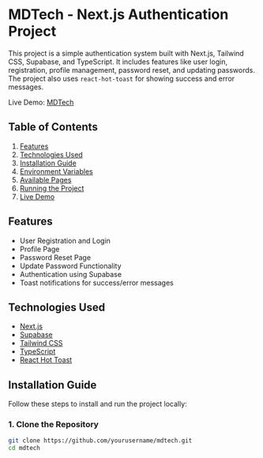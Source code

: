 # MDTech - Next.js Authentication Project

This project is a simple authentication system built with Next.js, Tailwind CSS, Supabase, and TypeScript. It includes features like user login, registration, profile management, password reset, and updating passwords. The project also uses `react-hot-toast` for showing success and error messages.

Live Demo: [MDTech](https://mdtech.vercel.app/signin)

## Table of Contents

1. [Features](#features)
2. [Technologies Used](#technologies-used)
3. [Installation Guide](#installation-guide)
4. [Environment Variables](#environment-variables)
5. [Available Pages](#available-pages)
6. [Running the Project](#running-the-project)
7. [Live Demo](#live-demo)

## Features

- User Registration and Login
- Profile Page
- Password Reset Page
- Update Password Functionality
- Authentication using Supabase
- Toast notifications for success/error messages

## Technologies Used

- [Next.js](https://nextjs.org/)
- [Supabase](https://supabase.io/)
- [Tailwind CSS](https://tailwindcss.com/)
- [TypeScript](https://www.typescriptlang.org/)
- [React Hot Toast](https://react-hot-toast.com/)

## Installation Guide

Follow these steps to install and run the project locally:

### 1. Clone the Repository

```bash
git clone https://github.com/yourusername/mdtech.git
cd mdtech
